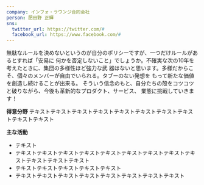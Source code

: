 ```yaml
---
company: インフォ・ラウンジ合同会社
person: 肥田野 正輝
sns:
  twitter_url: https://twitter.com/#
  facebook_url: https://www.facebook.com/#
---
```


無駄なルールを決めないというのが自分のポリシーですが、一つだけルールがあるとすれば「安易に
何かを否定しないこと」でしょうか。不確実な次の10年を考えたときに、集団の多様性ほど強力な武
器はないと思います。多様だからこそ、個々のメンバーが自由でいられる。タブーのない発想を
もって新たな価値を創造し続けることが出来る。
そういう信念のもと、自分たちの殻をコツコツと破りながら、今後も革新的なプロダクト、サービス、
業態に挑戦していきます！

**得意分野**
テキストテキストテキストテキストテキストテキストテキストテキストテキストテキスト

**主な活動**
- テキスト
- テキストテキストテキストテキストテキストテキストテキストテキストテキストテキストテキストテキスト
- テキストテキストテキストテキストテキスト
- テキストテキストテキストテキストテキストテキストテキストテキスト
